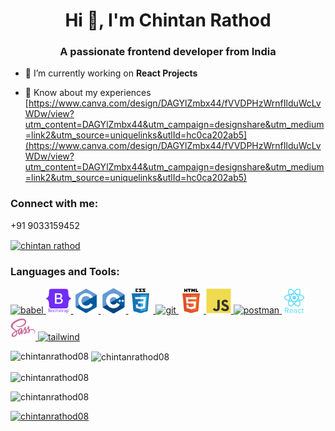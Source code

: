 <h1 align="center">Hi 👋, I'm Chintan Rathod</h1>
<h3 align="center">A passionate frontend developer from India</h3>


- 🔭 I’m currently working on **React Projects**

- 📄 Know about my experiences [https://www.canva.com/design/DAGYlZmbx44/fVVDPHzWrnfIlduWcLvWDw/view?utm_content=DAGYlZmbx44&utm_campaign=designshare&utm_medium=link2&utm_source=uniquelinks&utlId=hc0ca202ab5](https://www.canva.com/design/DAGYlZmbx44/fVVDPHzWrnfIlduWcLvWDw/view?utm_content=DAGYlZmbx44&utm_campaign=designshare&utm_medium=link2&utm_source=uniquelinks&utlId=hc0ca202ab5)

<h3 align="left">Connect with me:</h3>
<p>+91 9033159452</p>

<p align="left">
<a href="https://linkedin.com/in/chintan rathod" target="blank"><img align="center" src="https://raw.githubusercontent.com/rahuldkjain/github-profile-readme-generator/master/src/images/icons/Social/linked-in-alt.svg" alt="chintan rathod" height="30" width="40" /></a>
</p>

<h3 align="left">Languages and Tools:</h3>
<p align="left"> <a href="https://babeljs.io/" target="_blank" rel="noreferrer"> <img src="https://www.vectorlogo.zone/logos/babeljs/babeljs-icon.svg" alt="babel" width="40" height="40"/> </a> <a href="https://getbootstrap.com" target="_blank" rel="noreferrer"> <img src="https://raw.githubusercontent.com/devicons/devicon/master/icons/bootstrap/bootstrap-plain-wordmark.svg" alt="bootstrap" width="40" height="40"/> </a> <a href="https://www.cprogramming.com/" target="_blank" rel="noreferrer"> <img src="https://raw.githubusercontent.com/devicons/devicon/master/icons/c/c-original.svg" alt="c" width="40" height="40"/> </a> <a href="https://www.w3schools.com/cpp/" target="_blank" rel="noreferrer"> <img src="https://raw.githubusercontent.com/devicons/devicon/master/icons/cplusplus/cplusplus-original.svg" alt="cplusplus" width="40" height="40"/> </a> <a href="https://www.w3schools.com/css/" target="_blank" rel="noreferrer"> <img src="https://raw.githubusercontent.com/devicons/devicon/master/icons/css3/css3-original-wordmark.svg" alt="css3" width="40" height="40"/> </a> <a href="https://git-scm.com/" target="_blank" rel="noreferrer"> <img src="https://www.vectorlogo.zone/logos/git-scm/git-scm-icon.svg" alt="git" width="40" height="40"/> </a> <a href="https://www.w3.org/html/" target="_blank" rel="noreferrer"> <img src="https://raw.githubusercontent.com/devicons/devicon/master/icons/html5/html5-original-wordmark.svg" alt="html5" width="40" height="40"/> </a> <a href="https://developer.mozilla.org/en-US/docs/Web/JavaScript" target="_blank" rel="noreferrer"> <img src="https://raw.githubusercontent.com/devicons/devicon/master/icons/javascript/javascript-original.svg" alt="javascript" width="40" height="40"/> </a> <a href="https://postman.com" target="_blank" rel="noreferrer"> <img src="https://www.vectorlogo.zone/logos/getpostman/getpostman-icon.svg" alt="postman" width="40" height="40"/> </a> <a href="https://reactjs.org/" target="_blank" rel="noreferrer"> <img src="https://raw.githubusercontent.com/devicons/devicon/master/icons/react/react-original-wordmark.svg" alt="react" width="40" height="40"/> </a> <a href="https://sass-lang.com" target="_blank" rel="noreferrer"> <img src="https://raw.githubusercontent.com/devicons/devicon/master/icons/sass/sass-original.svg" alt="sass" width="40" height="40"/> </a> <a href="https://tailwindcss.com/" target="_blank" rel="noreferrer"> <img src="https://www.vectorlogo.zone/logos/tailwindcss/tailwindcss-icon.svg" alt="tailwind" width="40" height="40"/> </a> </p>

<p><img align="left" src="https://github-readme-stats.vercel.app/api/top-langs?username=chintanrathod08&show_icons=true&locale=en&layout=compact" alt="chintanrathod08" /></p>

<p>&nbsp;<img align="center" src="https://github-readme-stats.vercel.app/api?username=chintanrathod08&show_icons=true&locale=en" alt="chintanrathod08" /></p>

<p><img align="center" src="https://github-readme-streak-stats.herokuapp.com/?user=chintanrathod08&" alt="chintanrathod08" /></p>

<p align="left"> <img src="https://komarev.com/ghpvc/?username=chintanrathod08&label=Profile%20views&color=0e75b6&style=flat" alt="chintanrathod08" /> </p>

<p align="left"> <a href="https://github.com/ryo-ma/github-profile-trophy"><img src="https://github-profile-trophy.vercel.app/?username=chintanrathod08" alt="chintanrathod08" /></a> </p>

